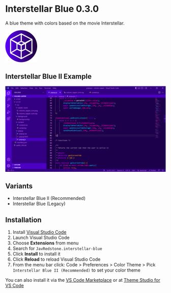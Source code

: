 # Interstellar Blue 0.3.0

A blue theme with colors based on the movie Interstellar.

<img src="https://raw.githubusercontent.com/JavRedstone/interstellar-blue-vscode-theme/main/icon.png" alt="Preview" width="100" height="100">

## Interstellar Blue II Example
<img src="https://raw.githubusercontent.com/JavRedstone/interstellar-blue-vscode-theme/main/example.png" alt="Preview">

## Variants

- Interstellar Blue II (Recommended)
- Interstellar Blue (Legacy)

## Installation

1.  Install [Visual Studio Code](https://code.visualstudio.com/)
2.  Launch Visual Studio Code
3.  Choose **Extensions** from menu
4.  Search for `JavRedstone.interstellar-blue`
5.  Click **Install** to install it
6.  Click **Reload** to reload Visual Studio Code
7.  From the menu bar click: Code > Preferences > Color Theme > Pick `Interstellar Blue II (Recommended)` to set your color theme

You can also install it via the [VS Code Marketplace](https://marketplace.visualstudio.com/items?itemName=JavRedstone.interstellar-blue&ssr=false#overview) or at [Theme Studio for VS Code](https://themes.vscode.one/theme/JavRedstone/BhdXx2a0)
